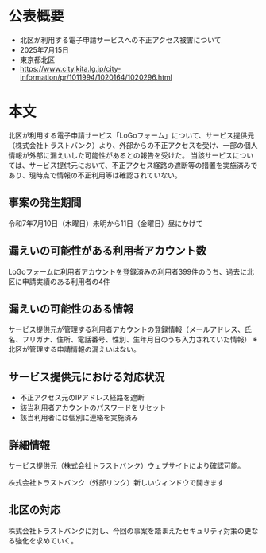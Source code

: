 # 公表概要
- 北区が利用する電子申請サービスへの不正アクセス被害について
- 2025年7月15日
- 東京都北区
- https://www.city.kita.lg.jp/city-information/pr/1011994/1020164/1020296.html

# 本文
北区が利用する電子申請サービス「LoGoフォーム」について、サービス提供元（株式会社トラストバンク）より、外部からの不正アクセスを受け、一部の個人情報が外部に漏えいした可能性があるとの報告を受けた。
当該サービスについては、サービス提供元において、不正アクセス経路の遮断等の措置を実施済みであり、現時点で情報の不正利用等は確認されていない。

## 事案の発生期間
令和7年7月10日（木曜日）未明から11日（金曜日）昼にかけて

## 漏えいの可能性がある利用者アカウント数
LoGoフォームに利用者アカウントを登録済みの利用者399件のうち、過去に北区に申請実績のある利用者の4件

## 漏えいの可能性のある情報
サービス提供元が管理する利用者アカウントの登録情報（メールアドレス、氏名、フリガナ、住所、電話番号、性別、生年月日のうち入力されていた情報）
※北区が管理する申請情報の漏えいはない。

## サービス提供元における対応状況
- 不正アクセス元のIPアドレス経路を遮断
- 該当利用者アカウントのパスワードをリセット
- 該当利用者には個別に連絡を実施済み

## 詳細情報
サービス提供元（株式会社トラストバンク）ウェブサイトにより確認可能。

株式会社トラストバンク（外部リンク）新しいウィンドウで開きます

## 北区の対応
株式会社トラストバンクに対し、今回の事案を踏まえたセキュリティ対策の更なる強化を求めていく。
